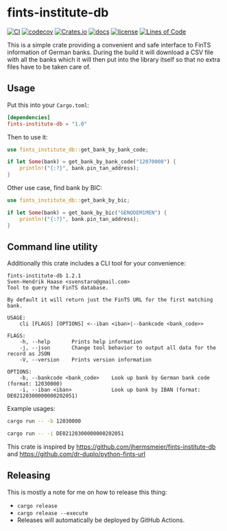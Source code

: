 # fints-institute-db

[![CI](https://github.com/svenstaro/fints-institute-db/workflows/CI/badge.svg)](https://github.com/svenstaro/fints-institute-db/actions)
[![codecov](https://codecov.io/gh/svenstaro/fints-institute-db/branch/master/graph/badge.svg)](https://codecov.io/gh/svenstaro/fints-institute-db)
[![Crates.io](https://img.shields.io/crates/v/fints-institute-db.svg)](https://crates.io/crates/fints-institute-db)
[![docs](https://docs.rs/fints-institute-db/badge.svg)](https://docs.rs/fints-institute-db)
[![license](http://img.shields.io/badge/license-MIT-blue.svg)](https://github.com/svenstaro/fints-institute-db/blob/master/LICENSE)
[![Lines of Code](https://tokei.rs/b1/github/svenstaro/fints-institute-db)](https://github.com/svenstaro/fints-institute-db)

This is a simple crate providing a convenient and safe interface to FinTS information of German banks.
During the build it will download a CSV file with all the banks which it will then put into the library itself so that no extra files have to be taken care of.

## Usage

Put this into your `Cargo.toml`:

```toml
[dependencies]
fints-institute-db = "1.0"
```

Then to use it:

```rust
use fints_institute_db::get_bank_by_bank_code;

if let Some(bank) = get_bank_by_bank_code("12070000") {
    println!("{:?}", bank.pin_tan_address);
}
```

Other use case, find bank by BIC:

```rust
use fints_institute_db::get_bank_by_bic;

if let Some(bank) = get_bank_by_bic("GENODEM1MEN") {
    println!("{:?}", bank.pin_tan_address);
}
```

## Command line utility

Additionally this crate includes a CLI tool for your convenience:

```plain
fints-institute-db 1.2.1
Sven-Hendrik Haase <svenstaro@gmail.com>
Tool to query the FinTS database.

By default it will return just the FinTS URL for the first matching bank.

USAGE:
    cli [FLAGS] [OPTIONS] <--iban <iban>|--bankcode <bank_code>>

FLAGS:
    -h, --help       Prints help information
    -j, --json       Change tool behavior to output all data for the record as JSON
    -V, --version    Prints version information

OPTIONS:
    -b, --bankcode <bank_code>    Look up bank by German bank code (format: 12030000)
    -i, --iban <iban>             Look up bank by IBAN (format: DE02120300000000202051)
```

Example usages:

```sh
cargo run -- -b 12030000

cargo run -- -i DE02120300000000202051
```

This crate is inspired by https://github.com/jhermsmeier/fints-institute-db and https://github.com/dr-duplo/python-fints-url

## Releasing

This is mostly a note for me on how to release this thing:

- `cargo release`
- `cargo release --execute`
- Releases will automatically be deployed by GitHub Actions.
